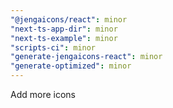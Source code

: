 ```yaml
---
"@jengaicons/react": minor
"next-ts-app-dir": minor
"next-ts-example": minor
"scripts-ci": minor
"generate-jengaicons-react": minor
"generate-optimized": minor
---
```


Add more icons
